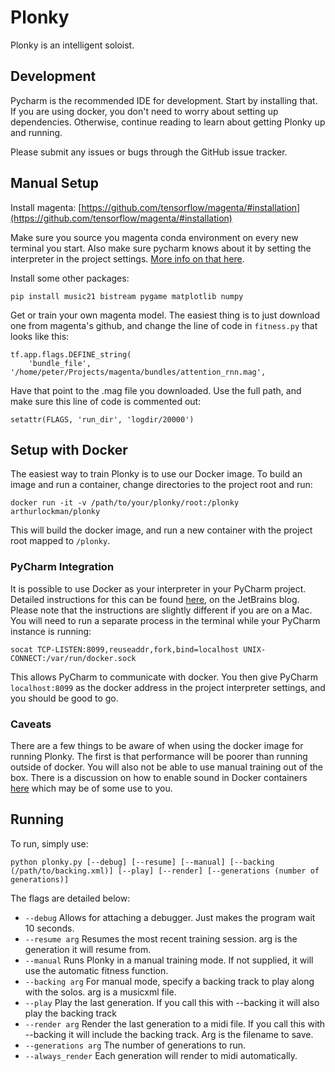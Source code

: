 # Plonky
Plonky is an intelligent soloist.

## Development

Pycharm is the recommended IDE for development. Start by installing that. If you are using docker, you don't need to worry about setting up dependencies. Otherwise, continue reading to learn about getting Plonky up and running.

Please submit any issues or bugs through the GitHub issue tracker.

## Manual Setup

Install magenta: [https://github.com/tensorflow/magenta/#installation](https://github.com/tensorflow/magenta/#installation)

Make sure you source you magenta conda environment on every new terminal you start. Also make sure pycharm knows about it by setting the interpreter in the project settings. [More info on that here](https://docs.continuum.io/anaconda/ide_integration#pycharm).

Install some other packages:

    pip install music21 bistream pygame matplotlib numpy
    
Get or train your own magenta model. The easiest thing is to just download one from magenta's github, and change the line of code in `fitness.py` that looks like this:

    tf.app.flags.DEFINE_string(
        'bundle_file', '/home/peter/Projects/magenta/bundles/attention_rnn.mag',
        
Have that point to the .mag file you downloaded. Use the full path, and make sure this line of code is commented out:

    setattr(FLAGS, 'run_dir', 'logdir/20000')

## Setup with Docker

The easiest way to train Plonky is to use our Docker image. To build an image and run a container, 
change directories to the project root and run:

    docker run -it -v /path/to/your/plonky/root:/plonky arthurlockman/plonky

This will build the docker image, and run a new container with the project root mapped to `/plonky`.


### PyCharm Integration

It is possible to use Docker as your interpreter in your PyCharm project. Detailed instructions for this can be found [here](https://blog.jetbrains.com/pycharm/2015/12/using-docker-in-pycharm/), on the JetBrains blog. Please note that the instructions are slightly different if you are on a Mac. You will need to run a separate process in the terminal while your PyCharm instance is running:

    socat TCP-LISTEN:8099,reuseaddr,fork,bind=localhost UNIX-CONNECT:/var/run/docker.sock

This allows PyCharm to communicate with docker. You then give PyCharm `localhost:8099` as the docker address in the project interpreter settings, and you should be good to go.

### Caveats

There are a few things to be aware of when using the docker image for running Plonky. The first is that performance will be poorer than running outside of docker. You will also not be able to use manual training out of the box. There is a discussion on how to enable sound in Docker containers [here](https://github.com/jessfraz/dockerfiles/issues/85) which may be of some use to you.

## Running

To run, simply use:

    python plonky.py [--debug] [--resume] [--manual] [--backing (/path/to/backing.xml)] [--play] [--render] [--generations (number of generations)]

The flags are detailed below:

* `--debug` Allows for attaching a debugger. Just makes the program wait 10 seconds.
* `--resume arg` Resumes the most recent training session. arg is the generation it will resume from.
* `--manual` Runs Plonky in a manual training mode. If not supplied, it will use the automatic fitness function.
* `--backing arg` For manual mode, specify a backing track to play along with the solos. arg is a musicxml file.
* `--play` Play the last generation. If you call this with --backing it will also play the backing track
* `--render arg` Render the last generation to a midi file. If you call this with --backing it will include the backing track. Arg is the filename to save.
* `--generations arg` The number of generations to run.
* `--always_render` Each generation will render to midi automatically.
